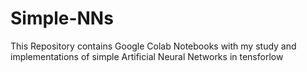 # Simple-NNs
This Repository contains Google Colab Notebooks with my study and implementations of simple Artificial Neural Networks in tensforlow
